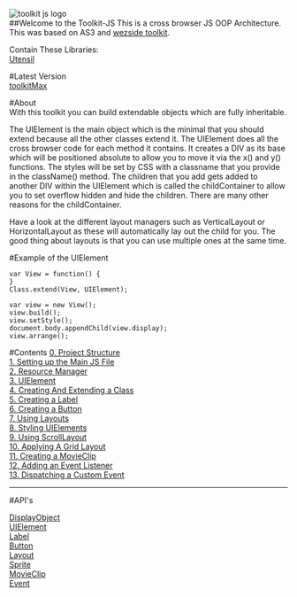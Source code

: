 ![toolkit js logo](http://8fc.co.uk/imagebucket/toolkitjs_logo.gif)  
##Welcome to the Toolkit-JS
This is a cross browser JS OOP Architecture. This was based on AS3 and [wezside toolkit](https://github.com/wezside/Toolkit).  

Contain These Libraries:  
[Utensil](https://github.com/fahimc/Utensil/)

#Latest Version  
[toolkitMax](https://github.com/fahimc/Toolkit-JS/downloads)

#About  
With this toolkit you can build extendable objects which are fully inheritable. 

The UIElement is the main object which is the minimal that you should extend because all the other classes extend it. The UIElement does all the cross browser code for each method it contains. It creates a DIV as its base which will be positioned absolute to allow you to move it via the x() and y() functions. The styles will be set by CSS with a classname that you provide in the className() method. The children that you add gets added to another DIV within the UIElement which is called the childContainer to allow you to set overflow hidden and hide the children. There are many other reasons for the childContainer.  

Have a look at the different layout managers such as VerticalLayout or HorizontalLayout as these will automatically lay out the child for you. The good thing about layouts is that you can use multiple ones at the same time.

#Example of the UIElement  

    var View = function() {
    }  
    Class.extend(View, UIElement);      

    var view = new View();
    view.build();
    view.setStyle();
    document.body.appendChild(view.display);
    view.arrange();

#Contents 
[0. Project Structure](https://github.com/fahimc/Toolkit-JS/wiki/0.-Project-Structure)  
[1. Setting up the Main JS File](https://github.com/fahimc/Toolkit-JS/wiki/1.-Setting-up-the-Main-JS-File)  
[2. Resource Manager](https://github.com/fahimc/Toolkit-JS/wiki/2.-Resource-Manager)  
[3. UIElement](https://github.com/fahimc/Toolkit-JS/wiki/3.-UIElement)  
[4. Creating And Extending a Class](https://github.com/fahimc/Toolkit-JS/wiki/4.-Creating-And-Extending-a-Class)  
[5. Creating a Label](https://github.com/fahimc/Toolkit-JS/wiki/5.-Creating-a-Label)   
[6. Creating a Button](https://github.com/fahimc/Toolkit-JS/wiki/6.-Create-A-Button)  
[7. Using Layouts](https://github.com/fahimc/Toolkit-JS/wiki/7.-Using-Layouts)  
[8. Styling UIElements](https://github.com/fahimc/Toolkit-JS/wiki/8.-Styling-UIElements)  
[9. Using ScrollLayout](https://github.com/fahimc/Toolkit-JS/wiki/9.-Using-ScrollLayout)  
[10. Applying A Grid Layout](https://github.com/fahimc/Toolkit-JS/wiki/a_10.-Applying-A-Grid-Layout)  
[11. Creating a MovieClip](https://github.com/fahimc/Toolkit-JS/wiki/a_11.-MovieClip-Example)  
[12. Adding an Event Listener](https://github.com/fahimc/Toolkit-JS/wiki/a_12.-Adding-an-Event-Listener)  
[13. Dispatching a Custom Event](https://github.com/fahimc/Toolkit-JS/wiki/a_13.-Dispatching-a-Custom-Event)  

---
#API's

[DisplayObject](https://github.com/fahimc/Toolkit-JS/wiki/DisplayObject)  
[UIElement](https://github.com/fahimc/Toolkit-JS/wiki/API---UIElement-Method-List)  
[Label](https://github.com/fahimc/Toolkit-JS/wiki/API-Label-Method-List)   
[Button](https://github.com/fahimc/Toolkit-JS/wiki/API-Button-Method-List)  
[Layout](https://github.com/fahimc/Toolkit-JS/wiki/API-Layout-Method-List)  
[Sprite](https://github.com/fahimc/Toolkit-JS/wiki/API-Sprite)  
[MovieClip](https://github.com/fahimc/Toolkit-JS/wiki/API-MovieClip)    
[Event](https://github.com/fahimc/Toolkit-JS/wiki/API-Event)
